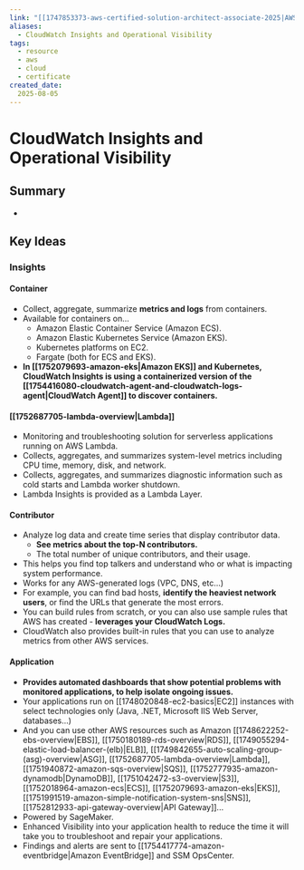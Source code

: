 ```yaml
---
link: "[[1747853373-aws-certified-solution-architect-associate-2025|AWS Certified Solution Architect Associate 2025]]"
aliases: 
  - CloudWatch Insights and Operational Visibility
tags:
  - resource
  - aws
  - cloud
  - certificate
created_date:
  2025-08-05
---
```

# CloudWatch Insights and Operational Visibility
## Summary
- 

## Key Ideas
### Insights
#### Container
- Collect, aggregate, summarize **metrics and logs** from containers.
- Available for containers on...
  - Amazon Elastic Container Service (Amazon ECS).
  - Amazon Elastic Kubernetes Service (Amazon EKS).
  - Kubernetes platforms on EC2.
  - Fargate (both for ECS and EKS).
- **In [[1752079693-amazon-eks|Amazon EKS]] and Kubernetes, CloudWatch Insights is using a containerized version of the [[1754416080-cloudwatch-agent-and-cloudwatch-logs-agent|CloudWatch Agent]] to discover containers.**

#### [[1752687705-lambda-overview|Lambda]]
- Monitoring and troubleshooting solution for serverless applications running on AWS Lambda.
- Collects, aggregates, and summarizes system-level metrics including CPU time, memory, disk, and network.
- Collects, aggregates, and summarizes diagnostic information such as cold starts and Lambda worker shutdown.
- Lambda Insights is provided as a Lambda Layer.

#### Contributor
- Analyze log data and create time series that display contributor data.
  - **See metrics about the top-N contributors.**
  - The total number of unique contributors, and their usage.
- This helps you find top talkers and understand who or what is impacting system performance.
- Works for any AWS-generated logs (VPC, DNS, etc...)
- For example, you can find bad hosts, **identify the heaviest network users**, or find the URLs that generate the most errors.
- You can build rules from scratch, or you can also use sample rules that AWS has created - **leverages your CloudWatch Logs.**
- CloudWatch also provides built-in rules that you can use to analyze metrics from other AWS services.

#### Application
- **Provides automated dashboards that show potential problems with monitored applications, to help isolate ongoing issues.**
- Your applications run on [[1748020848-ec2-basics|EC2]] instances with select technologies only (Java, .NET, Microsoft IIS Web Server, databases...)
- And you can use other AWS resources such as Amazon [[1748622252-ebs-overview|EBS]], [[1750180189-rds-overview|RDS]], [[1749055294-elastic-load-balancer-(elb)|ELB]], [[1749842655-auto-scaling-group-(asg)-overview|ASG]], [[1752687705-lambda-overview|Lambda]], [[1751940872-amazon-sqs-overview|SQS]], [[1752777935-amazon-dynamodb|DynamoDB]], [[1751042472-s3-overview|S3]], [[1752018964-amazon-ecs|ECS]], [[1752079693-amazon-eks|EKS]], [[1751991519-amazon-simple-notification-system-sns|SNS]], [[1752812933-api-gateway-overview|API Gateway]]...
- Powered by SageMaker.
- Enhanced Visibility into your application health to reduce the time it will take you to troubleshoot and repair your applications.
- Findings and alerts are sent to [[1754417774-amazon-eventbridge|Amazon EventBridge]] and SSM OpsCenter.



